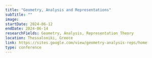 ```yaml
---
title: "Geometry, Analysis and Representations"
subTitle: ""
image:
startDate: 2024-06-12
endDate: 2024-06-14
researchFields: Geometry, Analysis, Representation Theory
location: Thessaloniki, Greece
link: https://sites.google.com/view/geometry-analysis-reps/home
type: conference
---
```

